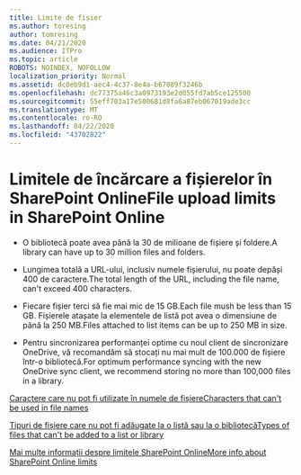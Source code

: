 ```yaml
---
title: Limite de fișier
ms.author: toresing
author: tomresing
ms.date: 04/21/2020
ms.audience: ITPro
ms.topic: article
ROBOTS: NOINDEX, NOFOLLOW
localization_priority: Normal
ms.assetid: dc0eb9d1-aec4-4c37-8e4a-b67089f3246b
ms.openlocfilehash: dc77375a46c3a0973193e2d055fd7ab5ce125500
ms.sourcegitcommit: 55eff703a17e500681d8fa6a87eb067019ade3cc
ms.translationtype: MT
ms.contentlocale: ro-RO
ms.lasthandoff: 04/22/2020
ms.locfileid: "43702822"
---
```

# <a name="file-upload-limits-in-sharepoint-online"></a><span data-ttu-id="3b56f-102">Limitele de încărcare a fișierelor în SharePoint Online</span><span class="sxs-lookup"><span data-stu-id="3b56f-102">File upload limits in SharePoint Online</span></span>

- <span data-ttu-id="3b56f-103">O bibliotecă poate avea până la 30 de milioane de fișiere și foldere.</span><span class="sxs-lookup"><span data-stu-id="3b56f-103">A library can have up to 30 million files and folders.</span></span>
    
- <span data-ttu-id="3b56f-104">Lungimea totală a URL-ului, inclusiv numele fișierului, nu poate depăși 400 de caractere.</span><span class="sxs-lookup"><span data-stu-id="3b56f-104">The total length of the URL, including the file name, can't exceed 400 characters.</span></span>
    
- <span data-ttu-id="3b56f-105">Fiecare fișier terci să fie mai mic de 15 GB.</span><span class="sxs-lookup"><span data-stu-id="3b56f-105">Each file mush be less than 15 GB.</span></span> <span data-ttu-id="3b56f-106">Fișierele atașate la elementele de listă pot avea o dimensiune de până la 250 MB.</span><span class="sxs-lookup"><span data-stu-id="3b56f-106">Files attached to list items can be up to 250 MB in size.</span></span>
    
- <span data-ttu-id="3b56f-107">Pentru sincronizarea performanței optime cu noul client de sincronizare OneDrive, vă recomandăm să stocați nu mai mult de 100.000 de fișiere într-o bibliotecă.</span><span class="sxs-lookup"><span data-stu-id="3b56f-107">For optimum performance syncing with the new OneDrive sync client, we recommend storing no more than 100,000 files in a library.</span></span> 
    
[<span data-ttu-id="3b56f-108">Caractere care nu pot fi utilizate în numele de fișiere</span><span class="sxs-lookup"><span data-stu-id="3b56f-108">Characters that can't be used in file names</span></span>](https://go.microsoft.com/fwlink/?linkid=866430)
  
[<span data-ttu-id="3b56f-109">Tipuri de fișiere care nu pot fi adăugate la o listă sau la o bibliotecă</span><span class="sxs-lookup"><span data-stu-id="3b56f-109">Types of files that can't be added to a list or library</span></span>](https://go.microsoft.com/fwlink/?linkid=273757)
  
[<span data-ttu-id="3b56f-110">Mai multe informații despre limitele SharePoint Online</span><span class="sxs-lookup"><span data-stu-id="3b56f-110">More info about SharePoint Online limits</span></span>](https://go.microsoft.com/fwlink/?linkid=271273)
  

